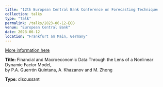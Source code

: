 ```yaml
---
title: "12th European Central Bank Conference on Forecasting Techniques"
collection: talks
type: "Talk"
permalink: /talks/2023-06-12-ECB
venue: "European Central Bank"
date: 2023-06-12
location: "Frankfurt am Main, Germany"
---
```


[More information here](https://www.ecb.europa.eu/press/conferences/html/20230612_forecasting_techniques_CALL.en.html)


**Title:** Financial and Macroeconomic Data Through the Lens of a Nonlinear Dynamic Factor Model,</br>
by P.A. Guerrón Quintana, A. Khazanov and M. Zhong

<!-- **Co-authors:** Maria F. Pintado, Luca Rossinib, Alex Shestopaloff -->

**Type:** discussant